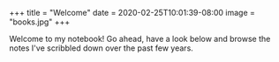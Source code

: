 +++
title = "Welcome"
date = 2020-02-25T10:01:39-08:00
image = "books.jpg"
+++

Welcome to my notebook! Go ahead, have a look below and browse the notes I've scribbled down over the past few years.
